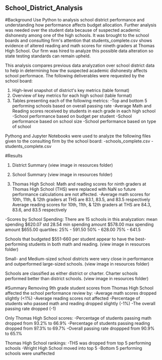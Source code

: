 ## School_District_Analysis
#Background
Use Python to analysis school district performance and understanding how performance affects budget allocation. Further analysis was needed over the student data because of suspected academic dishonesty among one of the high schools. It was brought to the school boards and consulting firm's attention that students_complete.csv shows evidence of altered reading and math scores for nineth graders at Thomas High School. Our firm was hired to analyze this possible data alteration so state testing standards can remain upheld.

This analysis compares previous data analyzation over school district data to help in determining how the suspected academic dishonesty affects school performace.
The following deliverables were requested by the school board:
1. High-level snapshot of district's key metrics (table format)
2. Overview of key metrics for each high school (table format)
3. Tables presenting each of the following metrics:
  -Top and bottom 5 performing schools based on overall passing rate
  -Average Math and Reading scores received by students in each grade in each high school
  -School performance based on budget per student
  -School performance based on school size
  -School performance based on type of school
  
  Pythong and Jupyter Notebooks were used to analyze the following files given to the consulting firm by the school board:
    -schools_complete.csv
    -students_complete.csv
    
#Results
1. District Summary (view image in resources folder)


2. School Summary
(view image in resources folder)


3. Thomas High School:
Math and reading scores for ninth graders at Thomas High School (THS) were replaced with NaN so future performance calculations are not affected.
  -Average math scores for 10th, 11th, & 12th graders at THS are 83.1, 83.5, and 83.5 respectively
  Average reading scores for 10th, 11th, & 12th graders at THS are 84.3, 83.6, and 83.5 respectively
  
-Scores by School Spending:
There are 15 schools in this analyzation:
mean spending $620.07
std 28.54
min spending amount $578.00
max spending amount $655.00
quartiles:
  25% - 591.50
  50% - 628.00
  75% - 641.5
  
Schools that budgeted $551-660 per student appear to have the best-performing students in both math and reading.
(view image in resources folder)

Small- and Medium-sized school districts were very close in performance and outperformed large-sized schools.
(view image in resources folder)

Schools are classified as either district or charter. Charter schools performed better than district schools.
(view image in resources folder)

#Summary
Removing 9th grade student scores from Thomas High School affected the school performance review by:
-Average math scores dropped slightly (<1%)
-Average reading scores not affected
-Percentage of students who passed math and reading dropped slightly (-1%)
-The overall passing rate dropped (-1)

Only Thomas High School scores:
-Percentage of students passing math dropped from 93.2% to 66.9%
-Percentage of students passing reading dropped from 97.3% to 69.7%
-Overall passing rate droppped from 90.9% to 65.1%

Thomas High School rankings:
-THS was dropped from top 5 performing schools
-Wright High School moved into top 5
-Bottom 5 performing schools were unaffected
